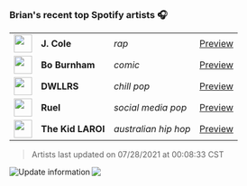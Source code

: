 ### Brian's recent top Spotify artists 🎧
<table>
<!-- top_artists starts -->
    <tr>
        <td> <img height="32px" src="https://i.scdn.co/image/ab6761610000f178add503b411a712e277895c8a"> </td>
        <td> <b>J. Cole</b></td>
        <td> <i>rap</i></td>
        <td> <a href="https://open.spotify.com/artist/6l3HvQ5sa6mXTsMTB19rO5" target="_blank" > Preview </a> </td>
    </tr>
    <tr>
        <td> <img height="32px" src="https://i.scdn.co/image/ab6761610000f17830d9a4acdf8cd3e8c0ad39ab"> </td>
        <td> <b>Bo Burnham</b></td>
        <td> <i>comic</i></td>
        <td> <a href="https://open.spotify.com/artist/2Waw2sSbqvAwK8NwACNjVo" target="_blank" > Preview </a> </td>
    </tr>
    <tr>
        <td> <img height="32px" src="https://i.scdn.co/image/ab6761610000f178a4445a6ccff1b1d64c4fb751"> </td>
        <td> <b>DWLLRS</b></td>
        <td> <i>chill pop</i></td>
        <td> <a href="https://open.spotify.com/artist/2TviQllPVEQ7E68Yr4uPKR" target="_blank" > Preview </a> </td>
    </tr>
    <tr>
        <td> <img height="32px" src="https://i.scdn.co/image/ab6761610000f1787fa908af268a9b954e9587c2"> </td>
        <td> <b>Ruel</b></td>
        <td> <i>social media pop</i></td>
        <td> <a href="https://open.spotify.com/artist/5xkAtLTf309LAGZTbvULBn" target="_blank" > Preview </a> </td>
    </tr>
    <tr>
        <td> <img height="32px" src="https://i.scdn.co/image/ab6761610000f17870783ea42c106f3f325f53af"> </td>
        <td> <b>The Kid LAROI</b></td>
        <td> <i>australian hip hop</i></td>
        <td> <a href="https://open.spotify.com/artist/2tIP7SsRs7vjIcLrU85W8J" target="_blank" > Preview </a> </td>
    </tr>
<!-- top_artists ends -->
</table>

<!-- last_updated starts -->
> Artists last updated on 07/28/2021 at 00:08:33 CST
<!-- last_updated ends -->

<a href="https://github.com/briansayre/briansayre/actions?query=workflow%3A%22Update+Spotify+information%22"><img src="https://github.com/briansayre/briansayre/workflows/Update%20Spotify%20information/badge.svg" align="left" alt="Update information"></a>

![](https://visitor-badge.glitch.me/badge?page_id=briansayre.briansayre)
